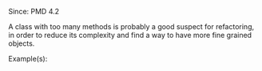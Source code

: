 Since: PMD 4.2

A class with too many methods is probably a good suspect for refactoring, in order to reduce its complexity and find a way to
have more fine grained objects.

Example(s):
```

```

